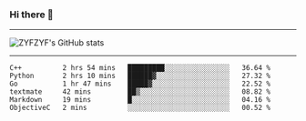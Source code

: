 ### Hi there 👋

-------

<!--

- 🔭 I’m currently working on ...
- 🌱 I’m currently learning Rust
- 👯 I’m looking to collaborate on ...
- 🤔 I’m looking for help with ...
- 💬 Ask me about ...
- 📫 How to reach me: ...
- 😄 Pronouns: ...
- ⚡ Fun fact: ...

-------
-->

![ZYFZYF's GitHub stats](https://github-readme-stats.vercel.app/api?username=ZYFZYF)


-------

<!--START_SECTION:waka-->

```text
C++          2 hrs 54 mins   █████████░░░░░░░░░░░░░░░░   36.64 %
Python       2 hrs 10 mins   ██████▓░░░░░░░░░░░░░░░░░░   27.32 %
Go           1 hr 47 mins    █████▓░░░░░░░░░░░░░░░░░░░   22.52 %
textmate     42 mins         ██▒░░░░░░░░░░░░░░░░░░░░░░   08.82 %
Markdown     19 mins         █░░░░░░░░░░░░░░░░░░░░░░░░   04.16 %
ObjectiveC   2 mins          ░░░░░░░░░░░░░░░░░░░░░░░░░   00.52 %
```

<!--END_SECTION:waka-->


